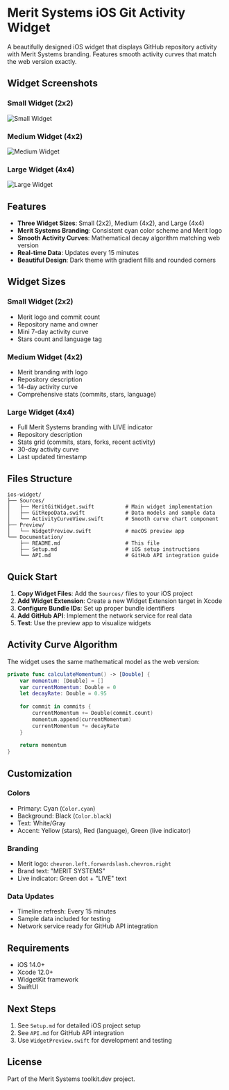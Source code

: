 # Merit Systems iOS Git Activity Widget

A beautifully designed iOS widget that displays GitHub repository activity with Merit Systems branding. Features smooth activity curves that match the web version exactly.

## Widget Screenshots

### Small Widget (2x2)
![Small Widget](https://github.com/user-attachments/assets/small-widget-preview.png)

### Medium Widget (4x2)
![Medium Widget](https://github.com/user-attachments/assets/medium-widget-preview.png)

### Large Widget (4x4)
![Large Widget](https://github.com/user-attachments/assets/large-widget-preview.png)

## Features

- **Three Widget Sizes**: Small (2x2), Medium (4x2), and Large (4x4)
- **Merit Systems Branding**: Consistent cyan color scheme and Merit logo
- **Smooth Activity Curves**: Mathematical decay algorithm matching web version
- **Real-time Data**: Updates every 15 minutes
- **Beautiful Design**: Dark theme with gradient fills and rounded corners

## Widget Sizes

### Small Widget (2x2)
- Merit logo and commit count
- Repository name and owner
- Mini 7-day activity curve
- Stars count and language tag

### Medium Widget (4x2)
- Merit branding with logo
- Repository description
- 14-day activity curve
- Comprehensive stats (commits, stars, language)

### Large Widget (4x4)
- Full Merit Systems branding with LIVE indicator
- Repository description
- Stats grid (commits, stars, forks, recent activity)
- 30-day activity curve
- Last updated timestamp

## Files Structure

```
ios-widget/
├── Sources/
│   ├── MeritGitWidget.swift          # Main widget implementation
│   ├── GitRepoData.swift             # Data models and sample data
│   └── ActivityCurveView.swift       # Smooth curve chart component
├── Preview/
│   └── WidgetPreview.swift           # macOS preview app
└── Documentation/
    ├── README.md                     # This file
    ├── Setup.md                      # iOS setup instructions
    └── API.md                        # GitHub API integration guide
```

## Quick Start

1. **Copy Widget Files**: Add the `Sources/` files to your iOS project
2. **Add Widget Extension**: Create a new Widget Extension target in Xcode
3. **Configure Bundle IDs**: Set up proper bundle identifiers
4. **Add GitHub API**: Implement the network service for real data
5. **Test**: Use the preview app to visualize widgets

## Activity Curve Algorithm

The widget uses the same mathematical model as the web version:

```swift
private func calculateMomentum() -> [Double] {
    var momentum: [Double] = []
    var currentMomentum: Double = 0
    let decayRate: Double = 0.95
    
    for commit in commits {
        currentMomentum += Double(commit.count)
        momentum.append(currentMomentum)
        currentMomentum *= decayRate
    }
    
    return momentum
}
```

## Customization

### Colors
- Primary: Cyan (`Color.cyan`)
- Background: Black (`Color.black`)
- Text: White/Gray
- Accent: Yellow (stars), Red (language), Green (live indicator)

### Branding
- Merit logo: `chevron.left.forwardslash.chevron.right`
- Brand text: "MERIT SYSTEMS"
- Live indicator: Green dot + "LIVE" text

### Data Updates
- Timeline refresh: Every 15 minutes
- Sample data included for testing
- Network service ready for GitHub API integration

## Requirements

- iOS 14.0+
- Xcode 12.0+
- WidgetKit framework
- SwiftUI

## Next Steps

1. See `Setup.md` for detailed iOS project setup
2. See `API.md` for GitHub API integration
3. Use `WidgetPreview.swift` for development and testing

## License

Part of the Merit Systems toolkit.dev project. 